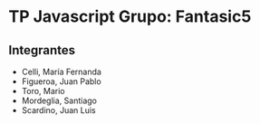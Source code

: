 # TP Javascript Grupo: Fantasic5

## Integrantes
- Celli, María Fernanda
- Figueroa, Juan Pablo 
- Toro, Mario
- Mordeglia, Santiago
- Scardino, Juan Luis



